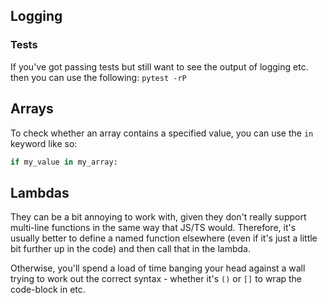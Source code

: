 ## Logging

### Tests

If you've got passing tests but still want to see the output of logging etc. then you can use the following:
`pytest -rP`

## Arrays

To check whether an array contains a specified value, you can use the `in` keyword like so:

```python
if my_value in my_array:
```

## Lambdas

They can be a bit annoying to work with, given they don't really support multi-line functions in the same way that JS/TS would. Therefore, it's usually better to define a named function elsewhere (even if it's just a little bit further up in the code) and then call that in the lambda.

  Otherwise, you'll spend a load of time banging your head against a wall trying to work out the correct syntax - whether it's `()` or `[]` to wrap the code-block in etc.